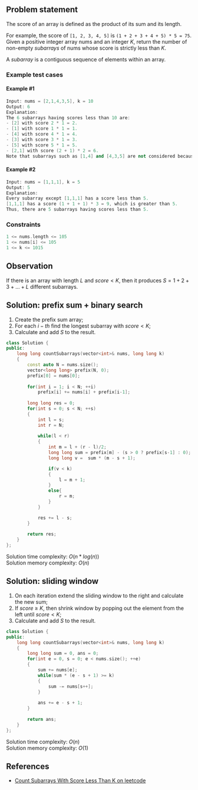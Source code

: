 ## Problem statement

The score of an array is defined as the product of its sum and its length.

For example, the score of ```[1, 2, 3, 4, 5]``` is ```(1 + 2 + 3 + 4 + 5) * 5 = 75```.</br>
Given a positive integer array nums and an integer $K$, return the number of non-empty $subarrays$ of nums whose score is strictly less than $K$.

A $subarray$ is a contiguous sequence of elements within an array.

### Example test cases

#### Example #1
```cpp
Input: nums = [2,1,4,3,5], k = 10
Output: 6
Explanation:
The 6 subarrays having scores less than 10 are:
- [2] with score 2 * 1 = 2.
- [1] with score 1 * 1 = 1.
- [4] with score 4 * 1 = 4.
- [3] with score 3 * 1 = 3. 
- [5] with score 5 * 1 = 5.
- [2,1] with score (2 + 1) * 2 = 6.
Note that subarrays such as [1,4] and [4,3,5] are not considered because their scores are 10 and 36 respectively, while we need scores strictly less than 10.

```

#### Example #2
```cpp
Input: nums = [1,1,1], k = 5
Output: 5
Explanation:
Every subarray except [1,1,1] has a score less than 5.
[1,1,1] has a score (1 + 1 + 1) * 3 = 9, which is greater than 5.
Thus, there are 5 subarrays having scores less than 5.
```

### Constraints
```cpp
1 <= nums.length <= 105
1 <= nums[i] <= 105
1 <= k <= 1015
```

## Observation
If there is an array with length $L$ and $score < K$, then it produces $S = 1 + 2 + 3 + ... + L$ different subarrays.

## Solution: prefix sum + binary search
1. Create the prefix sum array;
2. For each $i-th$ find the longest subarray with $score < K$;
3. Calculate and add $S$ to the result.

```cpp
class Solution {
public:
    long long countSubarrays(vector<int>& nums, long long k) 
    {
        const auto N = nums.size();
        vector<long long> prefix(N, 0);
        prefix[0] = nums[0];
        
        for(int i = 1; i < N; ++i)
            prefix[i] += nums[i] + prefix[i-1];
        
        long long res = 0;
        for(int s = 0; s < N; ++s)
        {
            int l = s;
            int r = N;
            
            while(l < r)
            {
                int m = l + (r - l)/2;
                long long sum = prefix[m] - (s > 0 ? prefix[s-1] : 0);
                long long v =  sum * (m - s + 1);

                if(v < k)
                {
                    l = m + 1;
                }
                else{
                    r = m;
                }
            }

            res += l - s;
        }
        
        return res;
    }
};
```

Solution time complexity: $O(n*log(n))$<br>
Solution memory complexity: $O(n)$

## Solution: sliding window
1. On each iteration extend the sliding window to the right and calculate the new sum;
2. If $score$ $\geqslant$ $K$, then shrink window by popping out the element from the left until $score < K$;
3. Calculate and add $S$ to the result.

```cpp
class Solution {
public:
    long long countSubarrays(vector<int>& nums, long long k) 
    {
        long long sum = 0, ans = 0;
        for(int e = 0, s = 0; e < nums.size(); ++e)
        {           
            sum += nums[e];
            while(sum * (e - s + 1) >= k)
            {
                sum -= nums[s++];
            }
            
            ans += e - s + 1;
        }
        
        return ans;
    }
};
```
Solution time complexity: $O(n)$<br>
Solution memory complexity: $O(1)$

## References
* [Count Subarrays With Score Less Than K on leetcode](https://leetcode.com/problems/count-subarrays-with-score-less-than-k/)